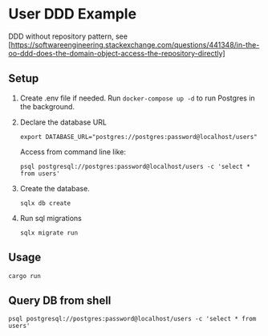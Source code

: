 # User DDD Example

DDD without repository pattern, see [https://softwareengineering.stackexchange.com/questions/441348/in-the-oo-ddd-does-the-domain-object-access-the-repository-directly]

## Setup

1. Create .env file if needed. Run `docker-compose up -d` to run Postgres in the background.

2. Declare the database URL

    ```console
    export DATABASE_URL="postgres://postgres:password@localhost/users"
    ```

    Access from command line like:

    ```console
    psql postgresql://postgres:password@localhost/users -c 'select * from users'
    ```

3. Create the database.

    ```console
    sqlx db create
    ```

4. Run sql migrations

    ```console
    sqlx migrate run
    ```

## Usage

```console
cargo run
```

## Query DB from shell

```console
psql postgresql://postgres:password@localhost/users -c 'select * from users'
```

